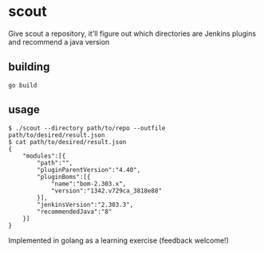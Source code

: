 scout
=====

Give scout a repository, it'll figure out which directories are Jenkins plugins and recommend a java version


building
--------

    go build

usage
-----

    $ ./scout --directory path/to/repo --outfile path/to/desired/result.json
    $ cat path/to/desired/result.json
    {
        "modules":[{
            "path":"",
            "pluginParentVersion":"4.40",
            "pluginBoms":[{
                "name":"bom-2.303.x",
                "version":"1342.v729ca_3818e88"
            }],
            "jenkinsVersion":"2.303.3",
            "recommendedJava":"8"
        }]
    }


Implemented in golang as a learning exercise (feedback welcome!)
